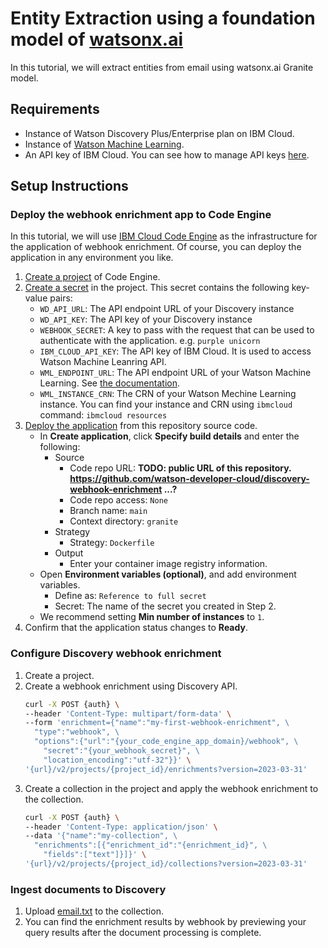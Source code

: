 # Entity Extraction using a foundation model of [watsonx.ai](https://www.ibm.com/products/watsonx-ai)

In this tutorial, we will extract entities from email using watsonx.ai Granite model.

## Requirements
- Instance of Watson Discovery Plus/Enterprise plan on IBM Cloud.
- Instance of [Watson Machine Learning](https://cloud.ibm.com/catalog/services/watson-machine-learning).
- An API key of IBM Cloud. You can see how to manage API keys [here](https://cloud.ibm.com/docs/account?topic=account-manapikey).

## Setup Instructions

### Deploy the webhook enrichment app to Code Engine
In this tutorial, we will use [IBM Cloud Code Engine](https://www.ibm.com/cloud/code-engine) as the infrastructure for the application of webhook enrichment. Of course, you can deploy the application in any environment you like.

1. [Create a project](https://cloud.ibm.com/docs/codeengine?topic=codeengine-manage-project#create-a-project) of Code Engine.
2. [Create a secret](https://cloud.ibm.com/docs/codeengine?topic=codeengine-secret#secret-create) in the project. This secret contains the following key-value pairs:
   - `WD_API_URL`: The API endpoint URL of your Discovery instance
   - `WD_API_KEY`: The API key of your Discovery instance
   - `WEBHOOK_SECRET`: A key to pass with the request that can be used to authenticate with the application. e.g. `purple unicorn`
   - `IBM_CLOUD_API_KEY`: The API key of IBM Cloud. It is used to access Watson Machine Leanring API.
   - `WML_ENDPOINT_URL`: The API endpoint URL of your Watson Machine Learning. See [the documentation](https://cloud.ibm.com/apidocs/machine-learning).
   - `WML_INSTANCE_CRN`: The CRN of your Watson Mechine Learning instance. You can find your instance and CRN using `ibmcloud` command: `ibmcloud resources`
3. [Deploy the application](https://cloud.ibm.com/docs/codeengine?topic=codeengine-app-source-code) from this repository source code.
   - In **Create application**, click **Specify build details** and enter the following:
      - Source
         - Code repo URL: **TODO: public URL of this repository. https://github.com/watson-developer-cloud/discovery-webhook-enrichment ...?**
         - Code repo access: `None`
         - Branch name: `main`
         - Context directory: `granite`
      - Strategy
         - Strategy: `Dockerfile`
      - Output
         - Enter your container image registry information.
   - Open **Environment variables (optional)**, and add environment variables.
      - Define as: `Reference to full secret`
      - Secret: The name of the secret you created in Step 2.
   - We recommend setting **Min number of instances** to `1`.
4. Confirm that the application status changes to **Ready**.

### Configure Discovery webhook enrichment
1. Create a project.
2. Create a webhook enrichment using Discovery API.
   ```bash
   curl -X POST {auth} \
   --header 'Content-Type: multipart/form-data' \
   --form 'enrichment={"name":"my-first-webhook-enrichment", \
     "type":"webhook", \
     "options":{"url":"{your_code_engine_app_domain}/webhook", \
       "secret":"{your_webhook_secret}", \
       "location_encoding":"utf-32"}}' \
   '{url}/v2/projects/{project_id}/enrichments?version=2023-03-31'
   ```
3. Create a collection in the project and apply the webhook enrichment to the collection.
   ```bash
   curl -X POST {auth} \
   --header 'Content-Type: application/json' \
   --data '{"name":"my-collection", \
     "enrichments":[{"enrichment_id":"{enrichment_id}", \
       "fields":["text"]}]}' \
   '{url}/v2/projects/{project_id}/collections?version=2023-03-31'
   ```

### Ingest documents to Discovery
1. Upload [email.txt](data/email.txt) to the collection.
2. You can find the enrichment results by webhook by previewing your query results after the document processing is complete.
